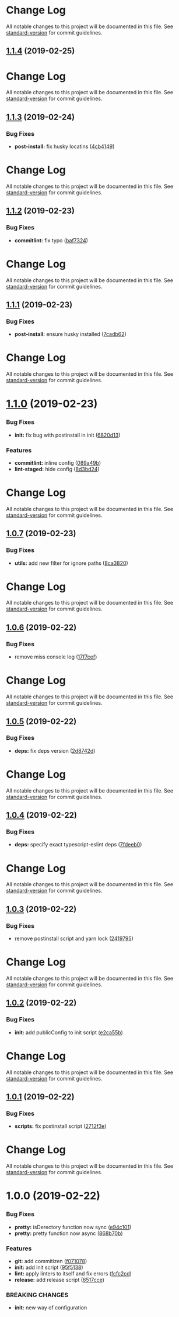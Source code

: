 # Change Log

All notable changes to this project will be documented in this file. See [standard-version](https://github.com/conventional-changelog/standard-version) for commit guidelines.

## [1.1.4](https://github.com/solid-soda/scripts/compare/v1.1.3...v1.1.4) (2019-02-25)



# Change Log

All notable changes to this project will be documented in this file. See [standard-version](https://github.com/conventional-changelog/standard-version) for commit guidelines.

## [1.1.3](https://github.com/solid-soda/scripts/compare/v1.1.2...v1.1.3) (2019-02-24)


### Bug Fixes

* **post-install:** fix husky locatins ([4cb4149](https://github.com/solid-soda/scripts/commit/4cb4149))



# Change Log

All notable changes to this project will be documented in this file. See [standard-version](https://github.com/conventional-changelog/standard-version) for commit guidelines.

## [1.1.2](https://github.com/solid-soda/scripts/compare/v1.1.1...v1.1.2) (2019-02-23)


### Bug Fixes

* **commitlint:** fix typo ([baf7324](https://github.com/solid-soda/scripts/commit/baf7324))



# Change Log

All notable changes to this project will be documented in this file. See [standard-version](https://github.com/conventional-changelog/standard-version) for commit guidelines.

## [1.1.1](https://github.com/solid-soda/scripts/compare/v1.1.0...v1.1.1) (2019-02-23)


### Bug Fixes

* **post-install:** ensure husky installed ([7cadb62](https://github.com/solid-soda/scripts/commit/7cadb62))



# Change Log

All notable changes to this project will be documented in this file. See [standard-version](https://github.com/conventional-changelog/standard-version) for commit guidelines.

# [1.1.0](https://github.com/solid-soda/scripts/compare/v1.0.7...v1.1.0) (2019-02-23)


### Bug Fixes

* **init:** fix bug with postinstall in init ([6820d13](https://github.com/solid-soda/scripts/commit/6820d13))


### Features

* **commitlint:** inline config ([089a49b](https://github.com/solid-soda/scripts/commit/089a49b))
* **lint-staged:** hide config ([8d3bd24](https://github.com/solid-soda/scripts/commit/8d3bd24))



# Change Log

All notable changes to this project will be documented in this file. See [standard-version](https://github.com/conventional-changelog/standard-version) for commit guidelines.

## [1.0.7](https://github.com/solid-soda/scripts/compare/v1.0.6...v1.0.7) (2019-02-23)


### Bug Fixes

* **utils:** add new filter for ignore paths ([8ca3820](https://github.com/solid-soda/scripts/commit/8ca3820))



# Change Log

All notable changes to this project will be documented in this file. See [standard-version](https://github.com/conventional-changelog/standard-version) for commit guidelines.

## [1.0.6](https://github.com/solid-soda/scripts/compare/v1.0.5...v1.0.6) (2019-02-22)


### Bug Fixes

* remove miss console log ([17f7cef](https://github.com/solid-soda/scripts/commit/17f7cef))



# Change Log

All notable changes to this project will be documented in this file. See [standard-version](https://github.com/conventional-changelog/standard-version) for commit guidelines.

## [1.0.5](https://github.com/solid-soda/scripts/compare/v1.0.4...v1.0.5) (2019-02-22)


### Bug Fixes

* **deps:** fix deps version ([2d8742d](https://github.com/solid-soda/scripts/commit/2d8742d))



# Change Log

All notable changes to this project will be documented in this file. See [standard-version](https://github.com/conventional-changelog/standard-version) for commit guidelines.

## [1.0.4](https://github.com/solid-soda/scripts/compare/v1.0.3...v1.0.4) (2019-02-22)


### Bug Fixes

* **deps:** specify exact typescript-eslint deps ([7fdeeb0](https://github.com/solid-soda/scripts/commit/7fdeeb0))



# Change Log

All notable changes to this project will be documented in this file. See [standard-version](https://github.com/conventional-changelog/standard-version) for commit guidelines.

## [1.0.3](https://github.com/solid-soda/scripts/compare/v1.0.2...v1.0.3) (2019-02-22)


### Bug Fixes

* remove postinstall script and yarn lock ([2419795](https://github.com/solid-soda/scripts/commit/2419795))



# Change Log

All notable changes to this project will be documented in this file. See [standard-version](https://github.com/conventional-changelog/standard-version) for commit guidelines.

## [1.0.2](https://github.com/solid-soda/scripts/compare/v1.0.1...v1.0.2) (2019-02-22)


### Bug Fixes

* **init:** add publicConfig to init script ([e2ca55b](https://github.com/solid-soda/scripts/commit/e2ca55b))



# Change Log

All notable changes to this project will be documented in this file. See [standard-version](https://github.com/conventional-changelog/standard-version) for commit guidelines.

## [1.0.1](https://github.com/solid-soda/scripts/compare/v1.0.0...v1.0.1) (2019-02-22)


### Bug Fixes

* **scripts:** fix postinstall script ([2712f3e](https://github.com/solid-soda/scripts/commit/2712f3e))



# Change Log

All notable changes to this project will be documented in this file. See [standard-version](https://github.com/conventional-changelog/standard-version) for commit guidelines.

# 1.0.0 (2019-02-22)


### Bug Fixes

* **pretty:** isDerectory function now sync ([e94c101](https://github.com/solid-soda/scripts/commit/e94c101))
* **pretty:** pretty function now async ([868b70b](https://github.com/solid-soda/scripts/commit/868b70b))


### Features

* **git:** add commitizen ([f071078](https://github.com/solid-soda/scripts/commit/f071078))
* **init:** add init script ([95f5138](https://github.com/solid-soda/scripts/commit/95f5138))
* **lint:** apply linters to itself and fix errors ([fcfc2cd](https://github.com/solid-soda/scripts/commit/fcfc2cd))
* **release:** add release script ([6517cce](https://github.com/solid-soda/scripts/commit/6517cce))


### BREAKING CHANGES

* **init:** new way of configuration
